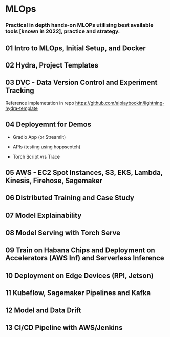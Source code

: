 # MLOps

### Practical in depth hands-on MLOPs utilising best available tools [known in 2022], practice and strategy.

## 01 Intro to MLOps, Initial Setup, and Docker

## 02 Hydra, Project Templates

## 03 DVC - Data Version Control and Experiment Tracking

Reference implemetation in repo https://github.com/aiplaybookin/lightning-hydra-template

## 04 Deployemnt for Demos

- Gradio App (or Streamlit)

- APIs (testing using hoppscotch)

- Torch Script vrs Trace

## 05 AWS - EC2 Spot Instances, S3, EKS, Lambda, Kinesis, Firehose, Sagemaker

## 06 Distributed Training and Case Study

## 07 Model Explainability

## 08 Model Serving with Torch Serve

## 09 Train on Habana Chips and Deployment on Accelerators (AWS Inf) and Serverless Inference

## 10 Deployment on Edge Devices (RPI, Jetson)

## 11 Kubeflow, Sagemaker Pipelines and Kafka

## 12 Model and Data Drift

## 13 CI/CD Pipeline with AWS/Jenkins
